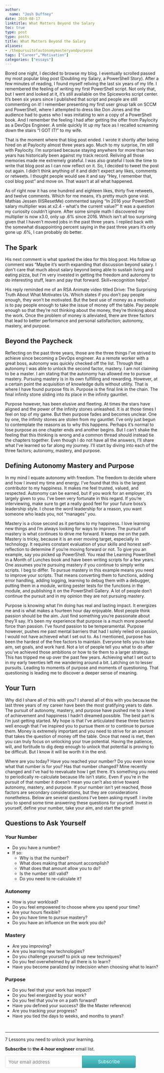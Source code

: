```yaml
---
author:
  name: "Josh Duffney"
date: 2019-08-17
linktitle: What Matters Beyond the Salary
toc: true
type: post
type: posts
title: What Matters Beyond the Salary
aliases: 
- /thepursuitofautonomymasteryandpurpose
tags: ["Career","Motivation"]
categories: ["essays"]
---
```


Bored one night, I decided to browse my blog. I eventually scrolled passed my most popular blog post (Doubling my Salary, a PowerShell Story). After a few minutes of reading, I found myself reliving the last six years of my life. I remembered the feeling of writing my first PowerShell script. Not only that, but I went and looked at it, it’s still available on the Spiceworks script center. It’s been six years since I published that script and people are still commenting on it! I remember presenting my first user group talk on SCCM and PowerShell, where I attempted to dress like Don Jones and the audience had to guess who I was imitating to win a copy of a PowerShell book. And I remember the feeling I had after getting the offer from Paylocity as a DevOps Engineer. A smile quickly lit up my face as I recalled screaming down the stairs “I GOT IT!” to my wife.

That is the moment where that blog post ended. I wrote it shortly after being hired on at Paylocity almost three years ago. Much to my surprise, I’m still with Paylocity. I’m surprised because staying anywhere for more than two years has historically been against my track record. Reliving all those memories made me extremely grateful. I was also grateful I took the time to write that blog post as I can now reflect on it. So, I decided to tweet the post out again. I didn’t think anything of it and didn’t expect any likes, comments or retweets. I thought people would see it and say “Hey, I remember that, cool blog post” and move on. That wasn’t at all what happened.

As of right now it has one hundred and eighteen likes, thirty five retweets, and twelve comments. Which for me means, it’s pretty much gone viral. Mathias Jessen (IISResetMe) commented saying “In 2016 your PowerShell salary multiplier was at x2.4 - what's the current value?” It was a question my curiosity couldn’t ignore. After some simple math I discovered my multiplier is now x3.0, only up .6% since 2016. Which isn’t all too surprising given that I haven’t moved jobs in the past three years. I replied back with the somewhat disappointing percent saying in the past three years it’s only gone up .6%, I can probably do better.


## The Spark

His next comment is what sparked the idea for this blog post. His follow up comment was “Maybe it’s worth expanding that discussion beyond salary. I don't care that much about salary beyond being able to sustain living and eating pizza, but I'm very invested in getting the freedom and autonomy to do interesting stuff, learn and pay that forward. Skill+recognition helps”.

His reply reminded me of an RSA Animate video titled Drive: The Surprising Truth About What Motivates Us. Which states if you don’t pay people enough, they won’t be motivated. But the best use of money as a motivator is to pay people enough to take the issue of money off the table. Pay people enough so that they’re not thinking about the money, they’re thinking about the work. Once the problem of money is alleviated, there are three factors that lead to better performance and personal satisfaction; autonomy, mastery, and purpose.


## Beyond the Paycheck

Reflecting on the past three years, those are the three things I’ve strived to achieve since becoming a DevOps engineer. As a remote worker with a great boss, autonomy was quickly checked off the list. Through that autonomy I was able to unlock the second factor, mastery. I am not claiming to be a master. I am stating that the autonomy has allowed me to pursue mastery. Pursuing mastery is in its own fulfilling and rewarding. However, at a certain point the acquisition of knowledge dulls without utility. That is where I have found purpose fits in. Purpose is the final link in the chain. The final infinity stone sliding into its place in the infinity gauntlet.

Purpose however, has been elusive and fleeting. At times the stars have aligned and the power of the infinity stones unleashed. It is at those times I feel on top of my game. But then purpose fades and becomes unclear. One by one, the infinity stones are stolen from my gauntlet. I’ve only just begun to contemplate the reasons as to why this happens. Perhaps it’s normal to lose purpose as one chapter ends and another begins. But I can’t shake the feeling that this thinking is wrong and a common thread should instead tie the chapters together. Even though I do not have all the answers, I’ll share what I’ve learned so far along my journey. I’ll start by diving into each of the three factors; autonomy, mastery, and purpose.

## Defining Autonomy Mastery and Purpose

In my mind I equate autonomy with freedom. The freedom to decide where and how I invest my time and energy. I’ve found that this is the largest contributor to my happiness. It makes me feel trusted, valued, and respected. Autonomy can be earned, but if you work for an employer, it’s largely given to you. I’ve been very fortunate in this regard. If you’re interviewing, make sure to get a really good feel for your future boss’s leadership style. I chose the word leadership for a reason, you want someone who leads you, not “manages” you.

Mastery is a close second as it pertains to my happiness. I love learning new things and I’m always looking for ways to improve. The pursuit of mastery is what continues to drive me forward. It keeps me on the path. Mastery is tricky, because it is an ever moving target, especially in technology. It requires constant evaluation of your skills and honest self-reflection to determine if you’re moving forward or not.  To give you an example, say you picked up PowerShell. You read the Learning PowerShell in a Month of Lunches book and have been writing scripts for a few years. One assumes you’re pursuing mastery if you continue to simply write scripts. I beg to differ. To pursue mastery in this example means you need to improve your scripts. That means converting them to functions, adding error handling, adding logging, learning to debug them with a debugger, putting them in a module, writing pester tests for the functions in the module, and publishing it on the PowerShell Gallery. A lot of people don’t continue the pursuit and in my opinion they are not pursuing mastery.

Purpose is knowing what I’m doing has real and lasting impact. It energizes me and is what makes a fourteen hour day enjoyable. Most people think passion should be the aim. Just find something you’re passionate about they’ll say. It’s been my experience that purpose is a much more powerful force than passion. I’ve found passion to be temperamental. Purpose however, pushes me past mental barriers that had I solely relied on passion, I would not have achieved what I set out to. As I mentioned, purpose has been the hardest of the free factors to maintain. Everyone tells you to take aim, set goals, and work hard. Not a lot of people tell you what to do after you’ve achieved those ambitions or how to tie them to a larger strategy. This has tripped me up over the past few years. Achieving what I set out to in my early twenties left me wandering around a bit. Latching on to lesser pursuits. Leading to moments of purpose and moments of questioning. That questioning is leading me to discover a deeper sense of meaning.

## Your Turn

Why did I share all of this with you? I shared all of this with you because the last three years of my career have been the most gratifying years to date. The pursuit of autonomy, mastery, and purpose have pushed me to a level of achievement and happiness I hadn’t dreamed possible. The best part is I’m just getting started. My hope is that I’ve articulated these three factors well enough that I’ve inspired you to pursue them or to continue to pursue them. Money is extremely important and you need to strive for an amount that takes the question of money off the table. Once that need is met, then you can truly focus on unlocking your true potential. Having the patience, will, and fortitude to dig deep enough to unlock that potential is proving to be difficult. But I know it will be worth it in the end. 

Where are you today? Have you reached your number? Do you even know what that number is for you? Has that number changed? Mine recently changed and I’ve had to reevaluate how I get there. It’s something you need to periodically re-calculate because life isn’t static. Even if you’re in the pursuit of that number it doesn’t mean you can’t also strive toward autonomy, mastery, and purpose. If your number isn’t yet reached, those factors are secondary considerations, but they are considerations nonetheless. Below are several questions I’ve been asking myself. I invite you to spend some time answering these questions for yourself. Invest in yourself, define your number, take your aim, and start the grind! 

## Questions to Ask Yourself

### Your Number
* Do you have a number?
* If so:
    *  Why is that the number?
    * What does making that amount accomplish?
    * What does that amount allow you to do?
    * Is the number still valid?
    * Do you need to re-calculate it?

### Autonomy
* How is your workload?
* Do you feel empowered to choose where you spend your time?
* Are your hours flexible?
* Do you have time to pursue mastery?
* Do you have an influence on the work you do?

### Mastery
* Are you improving?
* Are you learning new technologies?
* Do you challenge yourself to pick up new techniques? 
* Do you feel overwhelmed by all there is to learn?
* Have you become paralized by indecision when choosing what to learn?

### Purpose
* Do you feel that your work has impact?
* Do you feel energized by your work?
* Do you feel that you’re on a path forward?
* Have you defined your success? (Be the Master reference)
* Are you tracking your progress?
* Have you tied the days to weeks, and months to years?

<br>

---

7 Lessons you need to unlock your learning. 

**Subscribe** to **the 4-hour engineer** email list.

<style> .gumroad-follow-form-embed { zoom: 1; } .gumroad-follow-form-embed:before, .gumroad-follow-form-embed:after { display: table; line-height: 0; content: ""; } .gumroad-follow-form-embed:after { clear: both; } .gumroad-follow-form-embed * { margin: 0; border: 0; padding: 0; outline: 0; box-sizing: border-box !important; float: left !important; } .gumroad-follow-form-embed input { border-radius: 4px; border-top-right-radius: 0; border-bottom-right-radius: 0; font-family: -apple-system, ".SFNSDisplay-Regular", "Helvetica Neue", Helvetica, Arial, sans-serif; font-size: 15px; line-height: 20px; background: #fff; border: 1px solid #ddd; border-right: 0; color: #aaa; padding: 10px; box-shadow: inset 0 1px 0 rgba(0, 0, 0, 0.02); background-position: top right; background-repeat: no-repeat; text-rendering: optimizeLegibility; font-smoothing: antialiased; -webkit-appearance: none; -moz-appearance: caret; width: 50% !important; height: 40px !important; } .gumroad-follow-form-embed button { border-radius: 4px; border-top-left-radius: 0; border-bottom-left-radius: 0; box-shadow: 0 1px 1px rgba(0, 0, 0, 0.12); -webkit-transition: all .05s ease-in-out; transition: all .05s ease-in-out; display: inline-block; padding: 11px 15px 12px; cursor: pointer; color: #fff; font-size: 15px; line-height: 100%; font-family: -apple-system, ".SFNSDisplay-Regular", "Helvetica Neue", Helvetica, Arial, sans-serif; background: #36a9ae; border: 1px solid #31989d; filter: "progid:DXImageTransform.Microsoft.gradient(startColorstr=#5ccfd4, endColorstr=#329ca1, GradientType=0)"; background: -webkit-linear-gradient(#5ccfd4, #329ca1); background: linear-gradient(to bottom, #5ccfd4, #329ca1); height: 40px !important; width: 35% !important; } </style> <form action="https://gumroad.com/follow_from_embed_form" class="form gumroad-follow-form-embed" method="post"> <input name="seller_id" type="hidden" value="7807279384399"> <input name="email" placeholder="Your email address" type="email"> <button data-custom-highlight-color="" type="submit">Subscribe</button> </form>
<br>

